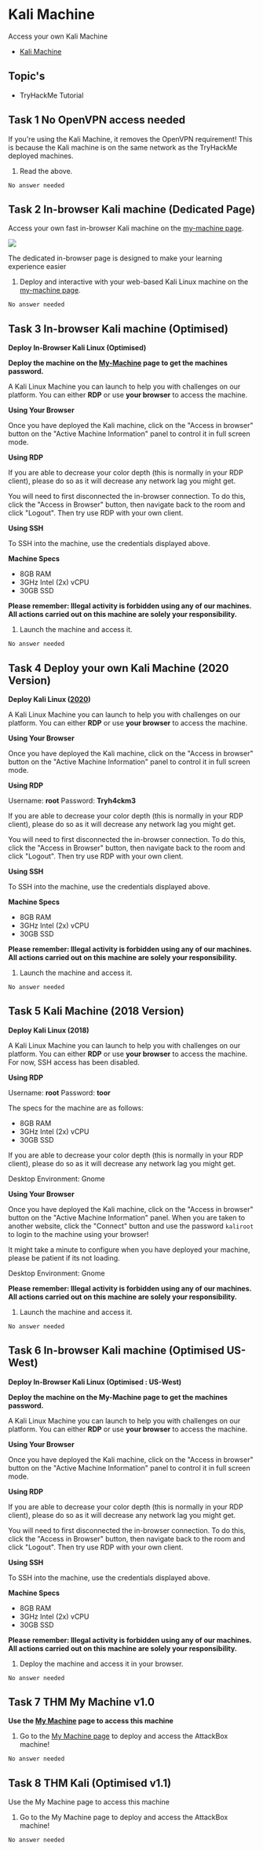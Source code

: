 # Kali Machine

Access your own Kali Machine

* [Kali Machine](https://tryhackme.com/room/kali)

## Topic's

* TryHackMe Tutorial

## Task 1 No OpenVPN access needed

If you're using the Kali Machine, it removes the OpenVPN requirement! This is because the Kali machine is on the same network as the TryHackMe deployed machines.

1. Read the above.

`No answer needed`

## Task 2 In-browser Kali machine (Dedicated Page)

Access your own fast in-browser Kali machine on the [my-machine page](https://tryhackme.com/my-machine).

![](https://i.imgur.com/IohD3fE.png)

The dedicated in-browser page is designed to make your learning experience easier

1. Deploy and interactive with your web-based Kali Linux machine on the [my-machine page](https://tryhackme.com/my-machine).

`No answer needed`

## Task 3 In-browser Kali machine (Optimised)

**Deploy In-Browser Kali Linux (Optimised)**

**Deploy the machine on the [My-Machine](https://tryhackme.com/my-machine) page to get the machines password.**

A Kali Linux Machine you can launch to help you with challenges on our platform. You can either **RDP** or use **your browser** to access the machine.

**Using Your Browser**

Once you have deployed the Kali machine, click on the "Access in browser" button on the "Active Machine Information" panel to control it in full screen mode.

**Using RDP**

If you are able to decrease your color depth (this is normally in your RDP client), please do so as it will decrease any network lag you might get.

You will need to first disconnected the in-browser connection. To do this, click the "Access in Browser" button, then navigate back to the room and click "Logout". Then try use RDP with your own client.

**Using SSH**

To SSH into the machine, use the credentials displayed above.

**Machine Specs**

* 8GB RAM
* 3GHz Intel (2x) vCPU
* 30GB SSD

**Please remember: Illegal activity is forbidden using any of our machines. All actions carried out on this machine are solely your responsibility.**

1. Launch the machine and access it.

`No answer needed`

## Task 4 Deploy your own Kali Machine (2020 Version)

**Deploy Kali Linux ([2020](https://www.kali.org/releases/kali-linux-2020-1-release/))**

A Kali Linux Machine you can launch to help you with challenges on our platform. You can either **RDP** or use **your browser** to access the machine.

**Using Your Browser**

Once you have deployed the Kali machine, click on the "Access in browser" button on the "Active Machine Information" panel to control it in full screen mode.

**Using RDP**

Username: **root**
Password: **Tryh4ckm3**

If you are able to decrease your color depth (this is normally in your RDP client), please do so as it will decrease any network lag you might get.

You will need to first disconnected the in-browser connection. To do this, click the "Access in Browser" button, then navigate back to the room and click "Logout". Then try use RDP with your own client.

**Using SSH**

To SSH into the machine, use the credentials displayed above.

**Machine Specs**

* 8GB RAM
* 3GHz Intel (2x) vCPU
* 30GB SSD

**Please remember: Illegal activity is forbidden using any of our machines. All actions carried out on this machine are solely your responsibility.**

1. Launch the machine and access it.

`No answer needed`

## Task 5 Kali Machine (2018 Version)

**Deploy Kali Linux (2018)**

A Kali Linux Machine you can launch to help you with challenges on our platform. You can either **RDP** or use **your browser** to access the machine. For now, SSH access has been disabled.

**Using RDP**

Username: **root**
Password: **toor**

The specs for the machine are as follows:

* 8GB RAM
* 3GHz Intel (2x) vCPU
* 30GB SSD

If you are able to decrease your color depth (this is normally in your RDP client), please do so as it will decrease any network lag you might get.

Desktop Environment: Gnome

**Using Your Browser**

Once you have deployed the Kali machine, click on the "Access in browser" button on the "Active Machine Information" panel. When you are taken to another website, click the "Connect" button and use the password `kaliroot` to login to the machine using your browser!

It might take a minute to configure when you have deployed your machine, please be patient if its not loading.

Desktop Environment: Gnome

**Please remember: Illegal activity is forbidden using any of our machines. All actions carried out on this machine are solely your responsibility.**

1. Launch the machine and access it.

`No answer needed`

## Task 6 In-browser Kali machine (Optimised US-West)

**Deploy In-Browser Kali Linux (Optimised : US-West)**

**Deploy the machine on the **My-Machine** page to get the machines password.**

A Kali Linux Machine you can launch to help you with challenges on our platform. You can either **RDP** or use **your browser** to access the machine.

**Using Your Browser**

Once you have deployed the Kali machine, click on the "Access in browser" button on the "Active Machine Information" panel to control it in full screen mode.

**Using RDP**

If you are able to decrease your color depth (this is normally in your RDP client), please do so as it will decrease any network lag you might get.

You will need to first disconnected the in-browser connection. To do this, click the "Access in Browser" button, then navigate back to the room and click "Logout". Then try use RDP with your own client.

**Using SSH**

To SSH into the machine, use the credentials displayed above.

**Machine Specs**

* 8GB RAM
* 3GHz Intel (2x) vCPU
* 30GB SSD

**Please remember: Illegal activity is forbidden using any of our machines. All actions carried out on this machine are solely your responsibility.**

1. Deploy the machine and access it in your browser.

`No answer needed`

## Task 7 THM My Machine v1.0

**Use the [My Machine](https://tryhackme.com/my-machine) page to access this machine**

1. Go to the [My Machine page](https://tryhackme.com/my-machine) to deploy and access the AttackBox machine!

`No answer needed`

## Task 8 THM Kali (Optimised v1.1)

Use the My Machine page to access this machine

1. Go to the My Machine page to deploy and access the AttackBox machine!

`No answer needed`
